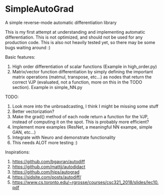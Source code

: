 # SimpleAutoGrad
A simple reverse-mode automatic differentiation library

This is my first attempt at understanding and implementing automatic differentiation. This is not optimized, and should not be used for any production code. This is also not heavily tested yet, so there may be some bugs waiting around :)

Basic features:
1) High order differentiation of scalar functions (Example in high_order.py)
2) Matrix/vector function differentiation by simply defining the important matrix operations (matmul, transpose, etc...) as nodes that return the correct VJP (evaluated, not a function, more on this in the TODO section). Example in simple_NN.py

TODO:
1) Look more into the unbroadcasting, I think I might be missing some stuff
2) Better vectorization?
3) Make the grad() method of each node return a function for the VJP, instead of computing it on the spot. This is probably more efficient?
4) Implement more examples (ResNet, a meaningful NN exampe, simple GAN, etc...)
5) Integrate with Neuro and demonstrate functionality
6) This needs ALOT more testing :)

Inspirations:
1) https://github.com/bgavran/autodiff 
2) https://github.com/mattjj/autodidact
3) https://github.com/hips/autograd
4) https://sidsite.com/posts/autodiff/
5) https://www.cs.toronto.edu/~rgrosse/courses/csc321_2018/slides/lec10.pdf
